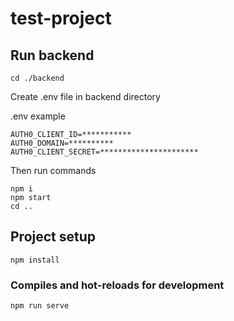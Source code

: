 # test-project

## Run backend
```
cd ./backend
```
Create .env file in backend directory 


.env example
```
AUTH0_CLIENT_ID=***********
AUTH0_DOMAIN=**********
AUTH0_CLIENT_SECRET=**********************
```
Then run commands
```
npm i
npm start
cd ..
```
## Project setup
```
npm install
```

### Compiles and hot-reloads for development
```
npm run serve
```


